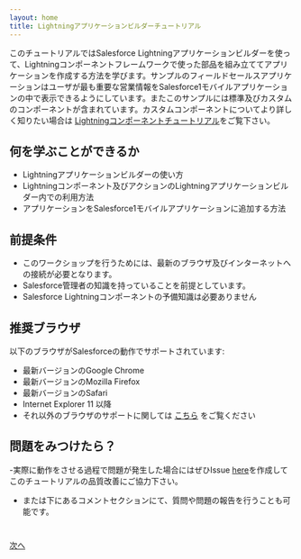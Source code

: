 ```yaml
---
layout: home
title: Lightningアプリケーションビルダーチュートリアル
---
```

このチュートリアルではSalesforce Lightningアプリケーションビルダーを使って、Lightningコンポーネントフレームワークで使った部品を組み立ててアプリケーションを作成する方法を学びます。サンプルのフィールドセールスアプリケーションはユーザが最も重要な営業情報をSalesforce1モバイルアプリケーションの中で表示できるようにしています。またこのサンプルには標準及びカスタムのコンポーネントが含まれています。カスタムコンポーネントについてより詳しく知りたい場合は <a href="http://developerforce.github.io/lightning-components-tutorial/" target="_blank">Lightningコンポーネントチュートリアル</a>をご覧下さい。

## 何を学ぶことができるか

- Lightningアプリケーションビルダーの使い方
- Lightningコンポーネント及びアクションのLightningアプリケーションビルダー内での利用方法
- アプリケーションをSalesforce1モバイルアプリケーションに追加する方法

## 前提条件

- このワークショップを行うためには、最新のブラウザ及びインターネットへの接続が必要となります。
- Salesforce管理者の知識を持っていることを前提としています。
- Salesforce Lightningコンポーネントの予備知識は必要ありません


## 推奨ブラウザ

以下のブラウザがSalesforceの動作でサポートされています:

- 最新バージョンのGoogle Chrome
- 最新バージョンのMozilla Firefox
- 最新バージョンのSafari
- Internet Explorer 11 以降
- それ以外のブラウザのサポートに関しては <a href="https://help.salesforce.com/apex/HTViewHelpDoc?id=getstart_browser_overview.htm" target="_blank">こちら</a> をご覧ください

## 問題をみつけたら？

-実際に動作をさせる過程で問題が発生した場合にはぜひIssue <a href="https://github.com/developerforce/lightning-app-builder-tutorial/issues" target="_blank">here</a>を作成してこのチュートリアルの品質改善にご協力下さい。
- または下にあるコメントセクションにて、質問や問題の報告を行うことも可能です。



<div class="row" style="margin-top:40px;">
<div class="col-sm-12">
<a href="create-developer-edition.html" class="btn btn-default pull-right">次へ <i class="glyphicon glyphicon-chevron-right"></i></a>
</div>
</div>
